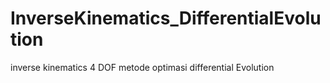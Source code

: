 # InverseKinematics_DifferentialEvolution
inverse kinematics 4 DOF metode optimasi differential Evolution
